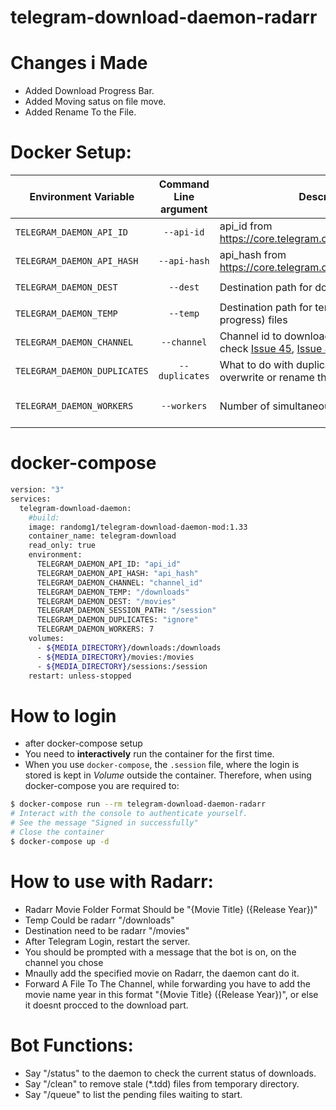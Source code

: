 # telegram-download-daemon-radarr

# Changes i Made
- Added Download Progress Bar.
- Added Moving satus on file move.
- Added Rename To the File.

# Docker Setup:

| Environment Variable     | Command Line argument | Description                                                  | Default Value       |
|--------------------------|:-----------------------:|--------------------------------------------------------------|---------------------|
| `TELEGRAM_DAEMON_API_ID`   | `--api-id`              | api_id from https://core.telegram.org/api/obtaining_api_id   |                     |
| `TELEGRAM_DAEMON_API_HASH` | `--api-hash`            | api_hash from https://core.telegram.org/api/obtaining_api_id |                     |
| `TELEGRAM_DAEMON_DEST`     | `--dest`                | Destination path for downloaded files                       | `/telegram-downloads` |
| `TELEGRAM_DAEMON_TEMP`     | `--temp`                | Destination path for temporary (download in progress) files                       | use --dest |
| `TELEGRAM_DAEMON_CHANNEL`  | `--channel`             | Channel id to download from it (Please, check [Issue 45](https://github.com/alfem/telegram-download-daemon/issues/45), [Issue 48](https://github.com/alfem/telegram-download-daemon/issues/48) and [Issue 73](https://github.com/alfem/telegram-download-daemon/issues/73))                              |                     |
| `TELEGRAM_DAEMON_DUPLICATES`  | `--duplicates`             | What to do with duplicated files: ignore, overwrite or rename them | rename                     |
| `TELEGRAM_DAEMON_WORKERS`  | `--workers`             | Number of simultaneous downloads | Equals to processor cores                     |

# docker-compose
```bash
version: "3"
services:
  telegram-download-daemon:
    #build:
    image: randomg1/telegram-download-daemon-mod:1.33
    container_name: telegram-download
    read_only: true
    environment:
      TELEGRAM_DAEMON_API_ID: "api_id"
      TELEGRAM_DAEMON_API_HASH: "api_hash"
      TELEGRAM_DAEMON_CHANNEL: "channel_id"
      TELEGRAM_DAEMON_TEMP: "/downloads"
      TELEGRAM_DAEMON_DEST: "/movies"
      TELEGRAM_DAEMON_SESSION_PATH: "/session"
      TELEGRAM_DAEMON_DUPLICATES: "ignore"
      TELEGRAM_DAEMON_WORKERS: 7
    volumes:
      - ${MEDIA_DIRECTORY}/downloads:/downloads
      - ${MEDIA_DIRECTORY}/movies:/movies
      - ${MEDIA_DIRECTORY}/sessions:/session
    restart: unless-stopped
```

# How to login
- after docker-compose setup
- You need to **interactively** run the container for the first time.
- When you use `docker-compose`, the `.session` file, where the login is stored is kept in *Volume* outside the container. Therefore, when using docker-compose you are required to:

```bash
$ docker-compose run --rm telegram-download-daemon-radarr
# Interact with the console to authenticate yourself.
# See the message "Signed in successfully"
# Close the container
$ docker-compose up -d
```

# How to use with Radarr:
- Radarr Movie Folder Format Should be "{Movie Title} ({Release Year})"
- Temp Could be radarr "/downloads"
- Destination need to be radarr "/movies"
- After Telegram Login, restart the server.
- You should be prompted with a message that the bot is on, on the channel you chose
- Mnaully add the specified movie on Radarr, the daemon cant do it.
- Forward A File To The Channel, while forwarding you have to add the movie name year in this format "{Movie Title} ({Release Year})", or else it doesnt procced to the download part.

# Bot Functions:
* Say "/status" to the daemon to check the current status of downloads.
* Say "/clean" to remove stale (*.tdd) files from temporary directory.
* Say "/queue" to list the pending files waiting to start.
